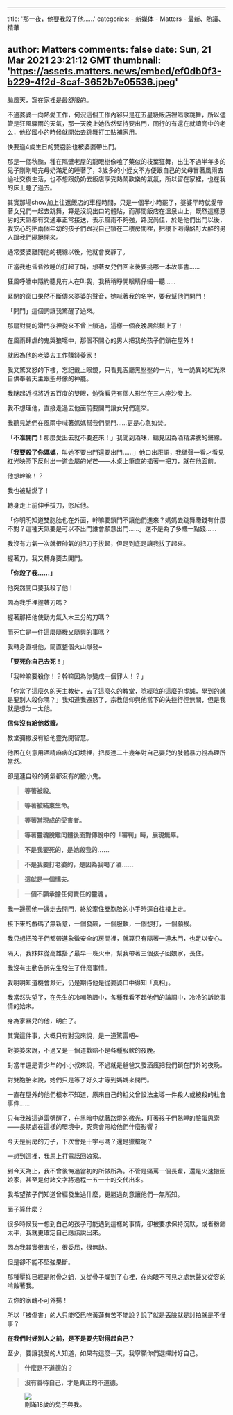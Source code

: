 
---
title: '那一夜，他要我殺了他……'
categories: 
    - 新媒体
    - Matters
    - 最新、熱議、精華

author: Matters
comments: false
date: Sun, 21 Mar 2021 23:21:12 GMT
thumbnail: 'https://assets.matters.news/embed/ef0db0f3-b229-4f2d-8caf-3652b7e05536.jpeg'
---

<div>   
<p>颱風天，窩在家裡是最舒服的。</p><p>不過婆婆一向熱愛工作，何況這個工作內容只是在五星級飯店裡唱歌跳舞，所以儘管是狂風驟雨的天氣，那一天晚上她依然堅持要出門，同行的有還在就讀高中的老么，他從國小的時候就開始去跳舞打工貼補家用。</p><p>快要過4歲生日的雙胞胎也被婆婆帶出門。</p><p>那是一個秋颱，種在隔壁老屋的龍眼樹像嗑了藥似的枝葉狂舞，出生不過半年多的兒子剛剛喝完母奶滿足的睡著了，3歲多的小姪女不方便跟自己的父母冒著風雨去過社交夜生活，也不想跟奶奶去飯店享受熱鬧歡樂的氣氛，所以留在家裡，也在我的床上睡了過去。</p><p>其實那場show加上往返飯店的車程時間，只是一個半小時罷了，婆婆平時就愛帶著女兒們一起去跳舞，算是沒說出口的體貼，而那間飯店在溫泉山上，既然這樣惡劣的天氣都有交通車正常接送，表示風雨不夠強，路況尚佳，於是他們出門以後，我安心的把兩個年幼的孩子們跟我自己鎖在二樓房間裡，把樓下喝得酩酊大醉的男人跟我們隔絕開來。</p><p>通常婆婆離開他的視線以後，他就會安靜了。</p><p>正當我也昏昏欲睡的打起了盹，想著女兒們回來後要挑哪一本故事書……</p><p>狂風呼嘯中隱約聽見有人在叫我，我稍稍睜開眼睛仔細一聽……</p><p>緊閉的窗口果然不斷傳來婆婆的聲音，她喊著我的名字，要我幫他們開門！</p><p>「開門」這個詞讓我驚醒了過來。</p><p>那扇對開的滑門夜裡從來不曾上鎖過，這樣一個夜晚居然鎖上了！</p><p>在風雨肆虐的鬼哭狼嚎中，那個不開心的男人把我的孩子們鎖在屋外！</p><p>就因為他的老婆去工作賺錢養家！</p><p>我又驚又怒的下樓，忘記戴上眼鏡，只看見客廳黑壓壓的一片，唯一詭異的紅光來自供奉著天主跟聖母像的神龕。</p><p>我瞇起近視將近五百度的雙眼，勉強看見有個人影坐在三人座沙發上。</p><p>我不想理他，直接走過去他面前要開門讓女兒們進來。</p><p>我聽見她們在風雨中喊著媽媽幫我們開門……更是心急如焚。</p><p>「<strong>不准開門</strong>！那麼愛出去就不要進來！」我聞到酒味，聽見因為酒精沸騰的聲線。</p><p>「<strong>我要殺了你媽媽</strong>，叫她不要出門還要出門……」他口出誑語，我循聲一看才看見紅光映照下反射出一道金屬的光芒——木桌上筆直的插著一把刀，就在他面前。</p><p>他想幹嘛！？</p><p>我也被點燃了！</p><p>轉身走上前伸手拔刀，怒斥他。</p><p>「你明明知道雙胞胎也在外面，幹嘛要鎖門不讓他們進來？媽媽去跳舞賺錢有什麼不對？這種天氣要是可以不出門誰會願意出門……」還不是為了多賺一點錢……</p><p>我沒有力氣一次就很帥氣的把刀子拔起，但是到底是讓我拔了起來。</p><p>握著刀，我又轉身要去開門。</p><p><strong>「你殺了我……」</strong></p><p>他突然開口要我殺了他！</p><p>因為我手裡握著刀嗎？</p><p>握著那把他使勁力氣入木三分的刀嗎？</p><p>而死亡是一件這麼隨機又隨興的事嗎？</p><p>我轉身直視他，簡直整個火山爆發~</p><p><strong>「要死你自己去死！」</strong></p><p>「我幹嘛要殺你！？幹嘛因為你變成一個罪人！？」</p><p>「你當了這麼久的天主教徒，去了這麼久的教堂，唸經唸的這麼的虔誠，學到的就是要別人殺你嗎？」我知道我遷怒了，宗教信仰與他當下的失控行徑無關，但是我就是想ㄉㄧㄤ他。</p><p><strong>信仰沒有給他救贖。</strong></p><p>教堂彌撒沒有給他靈光開智慧。</p><p>他困在刻意用酒精麻痹的幻境裡，把長達二十幾年對自己妻兒的肢體暴力視為理所當然。</p><p>卻是連自殺的勇氣都沒有的膽小鬼。</p><blockquote><strong>等著被殺。</strong></blockquote><blockquote><strong>等著被結束生命。</strong></blockquote><blockquote><strong>等著當現成的受害者。</strong></blockquote><blockquote><strong>等著靈魂脫離肉體後面對傳說中的「審判」時，展現無辜。</strong></blockquote><blockquote><strong>不是我要死的，是她殺我的……</strong></blockquote><blockquote><strong>不是我要打老婆的，是因為我喝了酒……</strong></blockquote><blockquote><strong>這就是一個懦夫。</strong></blockquote><blockquote><strong>一個不願承擔任何責任的靈魂 。</strong></blockquote><p>我一邊罵他一邊走去開門，終於牽住雙胞胎的小手時逕自往樓上走。</p><p>接下來的戲碼了無新意，一個發飆，一個服軟，一個想打，一個願挨。</p><p>我只想把孩子們都帶進象徵安全的房間裡，就算只有隔著一道木門，也足以安心。</p><p>隔天，我妹妹從高雄搭了最早一班火車，幫我帶著三個孩子回娘家，長住。</p><p>我沒有主動告訴先生發生了什麼事情。</p><p>我明明知道機會渺茫，仍是期待他是從婆婆口中得知「真相」。</p><p>我當然失望了，在先生的冷嘲熱諷中，各種我看不起他們的論調中，冷冷的訴說事情的始末。</p><p>身為家暴兒的他，明白了。</p><p>其實這件事，大概只有對我來說，是一道驚雷吧~</p><p>對婆婆來說，不過又是一個道歉賠不是各種服軟的夜晚。</p><p>對當年還是青少年的小小叔來說，不過就是爸爸又發酒瘋把我們鎖在門外的夜晚。</p><p>對雙胞胎來說，她們只是等了好久才等到媽媽來開門。</p><p>一直在屋外的他們根本不知道，原來自己的祖父曾設法主導一件殺人或被殺的社會事件……</p><p>只有我被這道雷劈醒了，在黑暗中就著路燈的微光，盯著孩子們熟睡的臉蛋思索——長期處在這樣的環境中，究竟會帶給他們什麼影響？</p><p>今天是廚房的刀子，下次會是十字弓嗎？還是獵槍呢？</p><p>一想到這裡，我馬上打電話回娘家。</p><p>到今天為止，我不曾後悔過當初的所做所為。不管是痛罵一個長輩，還是火速搬回娘家，甚至是付諸文字將過程一五一十的交代出來。</p><p>我希望孩子們知道曾經發生過什麼，更勝過刻意讓他們一無所知。</p><p>面子算什麼？</p><p>很多時候我一想到自己的孩子可能遇到這樣的事情，卻被要求保持沉默，或者粉飾太平，我就更確定自己應該說出來。</p><p>因為我其實很害怕，很委屈，很無助。</p><p>但是卻不能不堅強果斷。</p><p>那種壓抑已經是附骨之蛆，又從骨子爛到了心裡，在肉眼不可見之處無聲又從容的啃蝕著我。</p><p>去你的家醜不可外揚！</p><p>所以「被傷害」的人只能啞巴吃黃蓮有苦不能說？說了就是丟臉就是討拍就是不懂事？</p><p><strong>在我們討好別人之前，是不是要先對得起自己？</strong></p><p>至少，要讓我愛的人知道，如果有這麼一天，我寧願你們選擇討好自己。</p><blockquote><strong>什麼是不道德的？</strong></blockquote><blockquote><strong>沒有善待自己，才是真正的不道德。</strong></blockquote><figure class="image"><img src="https://assets.matters.news/embed/ef0db0f3-b229-4f2d-8caf-3652b7e05536.jpeg" data-asset-id="ef0db0f3-b229-4f2d-8caf-3652b7e05536" referrerpolicy="no-referrer"><figcaption><span>剛滿18歲的兒子與我。</span></figcaption></figure><p><br></p><p><br></p>  
</div>
            